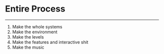 # Entire Process
---
1. Make the whole systems
2. Make the environment
3. Make the levels
4. Make the features and interactive shit
5. Make the music

